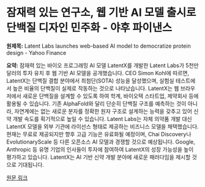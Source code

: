 # 잠재력 있는 연구소, 웹 기반 AI 모델 출시로 단백질 디자인 민주화 - 야후 파이낸스

**원제목:** Latent Labs launches web-based AI model to democratize protein design - Yahoo Finance

**요약:** 잠재력 있는 바이오 프로그래밍 AI 모델 LatentX를 개발한 Latent Labs가 5천만 달러의 투자 유치 후 웹 기반 AI 모델을 공개했습니다.  CEO Simon Kohl에 따르면, LatentX는 단백질 결합 분야에서 최첨단(SOTA) 성능을 달성했으며,  실험실 테스트에서 높은 비율의 단백질이 실제로 작동하는 것으로 나타났습니다.  LatentX는 웹 브라우저에서 새로운 단백질을 설계할 수 있도록 하여 학계, 바이오텍 스타트업, 제약회사 등에 활용될 수 있습니다.  기존 AlphaFold와 달리 단순히 단백질 구조를 예측하는 것이 아니라, 자연계에는 없는 새로운 분자를 정확한 원자 구조로 설계하는 능력을 갖추고 있어 신약 개발 속도를 획기적으로 높일 수 있습니다.  Latent Labs는 자체 의약품 개발 대신  LatentX 모델을 외부 기관에 라이선스 형태로 제공하는 비즈니스 모델을 채택했습니다.  현재는 무료로 제공되지만 향후 고급 기능은 유료화될 예정이며, Chai Discovery나 EvolutionaryScale 등 다른 오픈소스 AI 모델과 경쟁할 것으로 예상됩니다.  Google, Anthropic 등 유명 기업의 인사들이 투자에 참여하여 LatentX의 성장 가능성을 높이 평가하고 있습니다.  LatentX는  AI 기반 신약 개발 분야에 새로운 패러다임을 제시할 것으로 기대됩니다.

[원문 링크](https://finance.yahoo.com/news/latent-labs-launches-based-ai-060000340.html)
